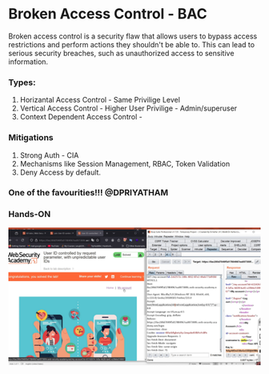 # Broken Access Control - BAC

Broken access control is a security flaw that allows users to bypass access restrictions and perform actions they shouldn't be able to. This can lead to serious security breaches, such as unauthorized access to sensitive information.

### Types:
1. Horizantal Access Control - Same Privilige Level
2. Vertical Access Control - Higher User Privilige - Admin/superuser
3. Context Dependent Access Control - 

### Mitigations
1. Strong Auth - CIA
2. Mechanisms like Session Management, RBAC, Token Validation
3. Deny Access by default.

### One of the favourities!!! @DPRIYATHAM

### Hands-ON
![alt text](assets/bac2.png)